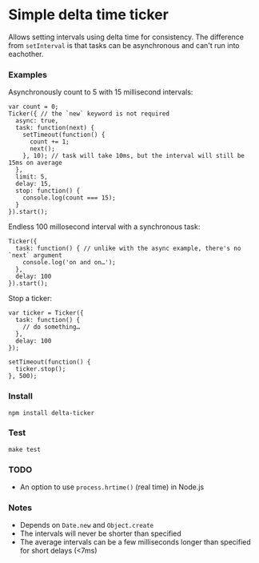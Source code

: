 # Simple delta time ticker

Allows setting intervals using delta time for consistency. The difference from `setInterval` is that
tasks can be asynchronous and can't run into eachother.

### Examples

Asynchronously count to 5 with 15 millisecond intervals:

```
var count = 0;
Ticker({ // the `new` keyword is not required
  async: true,
  task: function(next) {
    setTimeout(function() {
      count += 1;
      next();
    }, 10); // task will take 10ms, but the interval will still be 15ms on average
  },
  limit: 5,
  delay: 15,
  stop: function() {
    console.log(count === 15);
  }
}).start();
```

Endless 100 millosecond interval with a synchronous task:

```
Ticker({
  task: function() { // unlike with the async example, there's no `next` argument
    console.log('on and on…');
  },
  delay: 100
}).start();
```

Stop a ticker:
```
var ticker = Ticker({
  task: function() {
    // do something…
  },
  delay: 100
});

setTimeout(function() {
  ticker.stop();
}, 500);
```

### Install

`npm install delta-ticker`

### Test

`make test`

### TODO

 * An option to use `process.hrtime()` (real time) in Node.js

### Notes

 * Depends on `Date.new` and `Object.create`
 * The intervals will never be shorter than specified
 * The average intervals can be a few milliseconds longer than specified for short delays (<7ms)